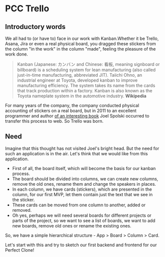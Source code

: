 # PCC Trello

## Introductory words

We all had to (or have to) face in our work with Kanban.Whether it be Trello, Asana, Jira or even a real physical board, you dragged these stickers from the column "in the work" in the column "made", feeling the pleasure of the work done.

> Kanban (Japanese: カンバン and Chinese: 看板, meaning signboard or billboard) is a scheduling system for lean manufacturing (also called just-in-time manufacturing, abbreviated JIT). Taiichi Ohno, an industrial engineer at Toyota, developed kanban to improve manufacturing efficiency. The system takes its name from the cards that track production within a factory. Kanban is also known as the Toyota nameplate system in the automotive industry.
> **Wikipedia**

For many years of the company, the company conducted physical accounting of stickers on a real board, but in 2011 to an excellent programmer and author [of an interesting book](https://archive.org/details/joelonsoftwareon00spol) Joel Spolski occurred to transfer this process to web. So Trello was born.

## Need
Imagine that this thought has not visited Joel's bright head. But the need for such an application is in the air. Let's think that we would like from this application.

- First of all, the board itself, which will become the basis for our kanban process.
- The board should be divided into columns, we can create new columns, remove the old ones, rename them and change the speakers in places.
- In each column, we have cards (stickers), which are presented in the column, for our first MVP, let them contain just the text that we see in the sticker.
- These cards can be moved from one column to another, added or removed.
- Oh yes, perhaps we will need several boards for different projects or parts of the project, so we want to see a list of boards, we want to add new boards, remove old ones or rename the existing ones.

So, we have a simple hierarchical structure - App > Board > Column > Card.

Let's start with this and try to sketch our first backend and frontend for our Perfect Clone!
